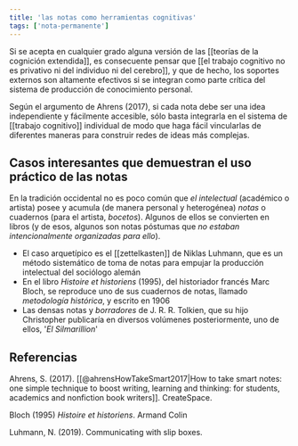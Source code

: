```yaml
---
title: 'las notas como herramientas cognitivas'
tags: ['nota-permanente']
---
```


Si se acepta en cualquier grado alguna versión de las [[teorías de la cognición extendida]], es consecuente pensar que [[el trabajo cognitivo no es privativo ni del individuo ni del cerebro]], y que de hecho, los soportes externos son altamente efectivos si se integran como parte crítica del sistema de producción de conocimiento personal.

Según el argumento de Ahrens (2017), si cada nota debe ser una idea independiente y fácilmente accesible, sólo basta integrarla en el sistema de [[trabajo cognitivo]] individual de modo que haga fácil vincularlas de diferentes maneras para construir redes de ideas más complejas.

## Casos interesantes que demuestran el uso práctico de las notas

En la tradición occidental no es poco común que *el intelectual* (académico o artista) posee y acumula (de manera personal y heterogénea) *notas* o cuadernos (para el artista, *bocetos*). Algunos de ellos se convierten en libros (y de esos, algunos son notas póstumas que *no estaban intencionalmente organizadas para ello*).

- El caso arquetípico es el [[zettelkasten]] de Niklas Luhmann, que es un método sistemático de toma de notas para empujar la producción intelectual del sociólogo alemán
- En el libro *Histoire et historiens* (1995), del historiador francés Marc Bloch, se reproduce uno de sus cuadernos de notas, llamado *metodología histórica*, y escrito en 1906
- Las densas notas y *borradores* de J. R. R. Tolkien, que su hijo Christopher publicaría en diversos volúmenes posteriormente, uno de ellos, '*El Silmarillion*'


## Referencias

Ahrens, S. (2017). [[@ahrensHowTakeSmart2017|How to take smart notes: one simple technique to boost writing, learning and thinking: for students, academics and nonfiction book writers]]. CreateSpace. 

Bloch (1995) *Histoire et historiens*. Armand Colin

Luhmann, N. (2019). Communicating with slip boxes.